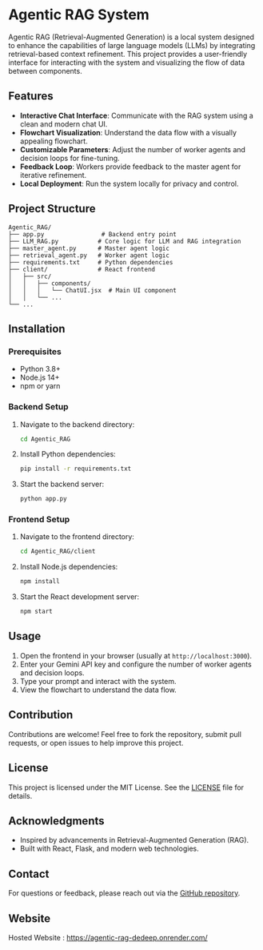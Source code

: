 # Agentic RAG System

Agentic RAG (Retrieval-Augmented Generation) is a local system designed to enhance the capabilities of large language models (LLMs) by integrating retrieval-based context refinement. This project provides a user-friendly interface for interacting with the system and visualizing the flow of data between components.

## Features

- **Interactive Chat Interface**: Communicate with the RAG system using a clean and modern chat UI.
- **Flowchart Visualization**: Understand the data flow with a visually appealing flowchart.
- **Customizable Parameters**: Adjust the number of worker agents and decision loops for fine-tuning.
- **Feedback Loop**: Workers provide feedback to the master agent for iterative refinement.
- **Local Deployment**: Run the system locally for privacy and control.

## Project Structure

```
Agentic_RAG/
├── app.py                # Backend entry point
├── LLM_RAG.py           # Core logic for LLM and RAG integration
├── master_agent.py      # Master agent logic
├── retrieval_agent.py   # Worker agent logic
├── requirements.txt     # Python dependencies
├── client/              # React frontend
│   ├── src/
│   │   ├── components/
│   │   │   └── ChatUI.jsx  # Main UI component
│   │   └── ...
└── ...
```

## Installation

### Prerequisites

- Python 3.8+
- Node.js 14+
- npm or yarn

### Backend Setup

1. Navigate to the backend directory:
   ```bash
   cd Agentic_RAG
   ```
2. Install Python dependencies:
   ```bash
   pip install -r requirements.txt
   ```
3. Start the backend server:
   ```bash
   python app.py
   ```

### Frontend Setup

1. Navigate to the frontend directory:
   ```bash
   cd Agentic_RAG/client
   ```
2. Install Node.js dependencies:
   ```bash
   npm install
   ```
3. Start the React development server:
   ```bash
   npm start
   ```

## Usage

1. Open the frontend in your browser (usually at `http://localhost:3000`).
2. Enter your Gemini API key and configure the number of worker agents and decision loops.
3. Type your prompt and interact with the system.
4. View the flowchart to understand the data flow.

## Contribution

Contributions are welcome! Feel free to fork the repository, submit pull requests, or open issues to help improve this project.

## License

This project is licensed under the MIT License. See the [LICENSE](LICENSE) file for details.

## Acknowledgments

- Inspired by advancements in Retrieval-Augmented Generation (RAG).
- Built with React, Flask, and modern web technologies.

## Contact

For questions or feedback, please reach out via the [GitHub repository](https://github.com/Dedeep007/Agentic-RAG).

## Website

Hosted Website : https://agentic-rag-dedeep.onrender.com/
